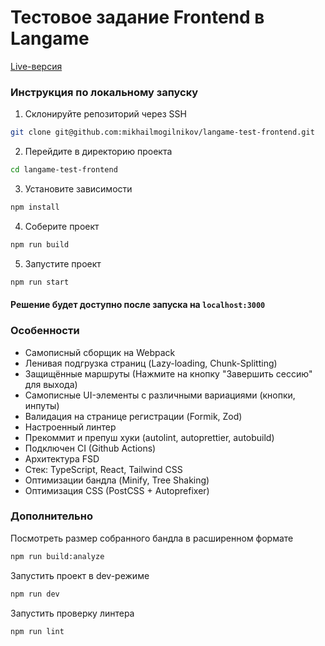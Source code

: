 # Тестовое задание Frontend в Langame

[Live-версия](https://langame-test-frontend.vercel.app)

### Инструкция по локальному запуску

1) Склонируйте репозиторий через SSH
```bash
git clone git@github.com:mikhailmogilnikov/langame-test-frontend.git
```

2) Перейдите в директорию проекта
```bash
cd langame-test-frontend
```

3) Установите зависимости
```bash
npm install
```

4) Соберите проект
```bash
npm run build
```

5) Запустите проект
```bash
npm run start
```

#### Решение будет доступно после запуска на `localhost:3000`

### Особенности

- Самописный сборщик на Webpack
- Ленивая подгрузка страниц (Lazy-loading, Chunk-Splitting)
- Защищённые маршруты (Нажмите на кнопку "Завершить сессию" для выхода)
- Самописные UI-элементы с различными вариациями (кнопки, инпуты)
- Валидация на странице регистрации (Formik, Zod)
- Настроенный линтер
- Прекоммит и препуш хуки (autolint, autoprettier, autobuild)
- Подключен CI (Github Actions)
- Архитектура FSD
- Стек: TypeScript, React, Tailwind CSS
- Оптимизации бандла (Minify, Tree Shaking) 
- Оптимизация CSS (PostCSS + Autoprefixer)

### Дополнительно

Посмотреть размер собранного бандла в расширенном формате
```bash
npm run build:analyze
```

Запустить проект в dev-режиме
```bash
npm run dev
```

Запустить проверку линтера
```bash
npm run lint
```


